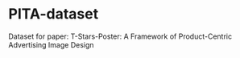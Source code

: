 # PITA-dataset
Dataset for paper: T-Stars-Poster: A Framework of Product-Centric Advertising Image Design
